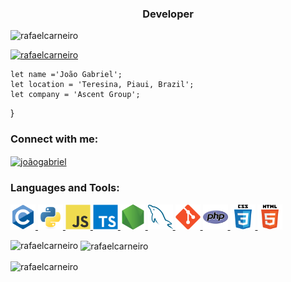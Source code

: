 <h3 align="center">Developer</h3>
<p align="left"> <img src="https://komarev.com/ghpvc/?username=rafaelcarneiro&label=Profile%20views&color=0e75b6&style=flat" alt="rafaelcarneiro" /> </p>

<p align="left"> <a href="https://github.com/ryo-ma/github-profile-trophy"><img src="https://github-profile-trophy.vercel.app/?username=rafaelcarneiro" alt="rafaelcarneiro" /></a> </p>

    let name ='João Gabriel';
    let location = 'Teresina, Piaui, Brazil';
    let company = 'Ascent Group';
}

<h3 align="left">Connect with me:</h3>
<p align="left">
<a href="https://www.linkedin.com/in/joão-gabriel-araujo-albuquerque-17492424b/" target="blank"><img align="center" src="https://cdn.jsdelivr.net/npm/simple-icons@3.0.1/icons/linkedin.svg" alt="joãogabriel" height="30" width="40" /></a>
</p>

<h3 align="left">Languages and Tools:</h3>
<p align="left"> 
<a href="https://www.cprogramming.com/" target="_blank"> <img src="https://raw.githubusercontent.com/devicons/devicon/master/icons/c/c-original.svg" alt="c" width="40" height="40"/> </a> 
<a href="https://www.python.org" target="_blank"> <img src="https://raw.githubusercontent.com/devicons/devicon/master/icons/python/python-original.svg" alt="python" width="40" height="40"/> </a>  
<a href="https://developer.mozilla.org/en-US/docs/Web/JavaScript" target="_blank"> <img src="https://raw.githubusercontent.com/devicons/devicon/master/icons/javascript/javascript-original.svg" alt="javascript" width="40" height="40"/> </a> 
<a href="https://www.typescriptlang.org/" target="_blank"> <img src="https://raw.githubusercontent.com/devicons/devicon/master/icons/typescript/typescript-original.svg" alt="typescript" width="40" height="40"/> </a> 
<a href="https://nodejs.org" target="_blank"> <img src="https://raw.githubusercontent.com/devicons/devicon/master/icons/nodejs/nodejs-original.svg" alt="nodejs" width="40" height="40"/> </a> 
<a href="https://www.mysql.com/" target="_blank"> <img src="https://raw.githubusercontent.com/devicons/devicon/master/icons/mysql/mysql-original.svg" alt="mysql" width="40" height="40"/> </a> 
<a href="https://www.git.com/" target="_blank"> <img src="https://github.com/devicons/devicon/blob/master/icons/git/git-original.svg" alt="mysql" width="40" height="40"/> </a> 
<a href="https://www.php.com/" target="_blank"> <img src="https://github.com/devicons/devicon/blob/master/icons/php/php-original.svg" alt="mysql" width="40" height="40"/> </a> 
<a href="https://www.css3.com/" target="_blank"> <img src="https://github.com/devicons/devicon/blob/master/icons/css3/css3-original-wordmark.svg" alt="mysql" width="40" height="40"/> </a> 
<a href="https://www.html5.com/" target="_blank"> <img src="https://github.com/devicons/devicon/blob/master/icons/html5/html5-original-wordmark.svg" alt="mysql" width="40" height="40"/> </a> 
</p>

<p><img align="left" src="https://github-readme-stats.vercel.app/api/top-langs?username=rafaelcarneiro&show_icons=true&locale=en&layout=compact" alt="rafaelcarneiro" /></p>

<p>&nbsp;<img align="center" src="https://github-readme-stats.vercel.app/api?username=rafaelcarneiro&show_icons=true&locale=en" alt="rafaelcarneiro" /></p>

<p><img align="center" src="https://github-readme-streak-stats.herokuapp.com/?user=rafaelcarneiro&" alt="rafaelcarneiro" /></p>

